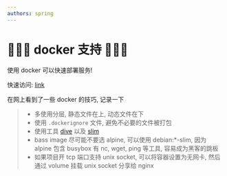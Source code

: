 ```yaml
---
authors: spring
---
```


# 🎉🎉🎉 docker 支持 🎉🎉🎉

使用 docker 可以快速部署服务!

快速访问: [link](/d/dev/docker)

<!-- truncate -->

在网上看到了一些 docker 的技巧, 记录一下

> - 多使用分层, 静态文件在上, 动态文件在下
> - 使用 `.dockerignore` 文件, 避免不必要的文件被打包
> - 使用工具 [dive](https://github.com/wagoodman/dive) 以及  [slim](https://github.com/slimtoolkit/slim)
> - bass image 尽可能不要选 alpine, 可以使用 debian:*-slim, 因为 alpine 包含 busybox 有 nc, wget, ping 等工具, 容易成为黑客的跳板
> - 如果项目开 tcp 端口支持 unix socket, 可以将容器设置为无网卡, 然后通过 volume 挂载 unix socket 分享给 nginx

